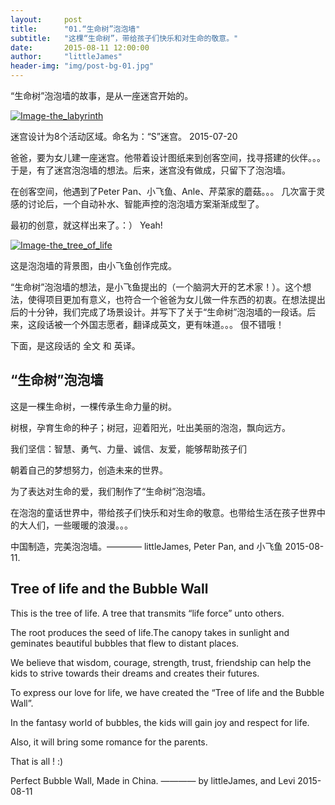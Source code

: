 ```yaml
---
layout:     post
title:      "01.“生命树”泡泡墙"
subtitle:   "这棵“生命树”，带给孩子们快乐和对生命的敬意。"
date:       2015-08-11 12:00:00
author:     "littleJames"
header-img: "img/post-bg-01.jpg"
---
```


<p>“生命树”泡泡墙的故事，是从一座迷宫开始的。</p>

<a href="#">
    <img src="{{ site.baseurl }}/img/post-01-the_labyrinth.jpg" alt="Image-the_labyrinth">
</a>

<span class="caption text-muted">迷宫设计为8个活动区域。命名为：“S”迷宫。 2015-07-20</span>


<p>爸爸，要为女儿建一座迷宫。他带着设计图纸来到创客空间，找寻搭建的伙伴。。。 于是，有了迷宫泡泡墙的想法。后来，迷宫没有做成，只留下了泡泡墙。</p>

<p>在创客空间，他遇到了Peter Pan、小飞鱼、Anle、芹菜家的蘑菇。。。 几次富于灵感的讨论后，一个自动补水、智能声控的泡泡墙方案渐渐成型了。</p>

<p>最初的创意，就这样出来了。：） Yeah!</p>

<a href="#">
    <img src="{{ site.baseurl }}/img/post-01-the_tree_of_life.jpg" alt="Image-the_tree_of_life">
</a>

<span class="caption text-muted">这是泡泡墙的背景图，由小飞鱼创作完成。</span>

<p>“生命树”泡泡墙的想法，是小飞鱼提出的（一个脑洞大开的艺术家！）。这个想法，使得项目更加有意义，也符合一个爸爸为女儿做一件东西的初衷。在想法提出后的十分钟，我们完成了场景设计。并写下了关于“生命树”泡泡墙的一段话。后来，这段话被一个外国志愿者，翻译成英文，更有味道。。。 佷不错哦！</p>

<p>下面，是这段话的 全文 和 英译。</p>

<h2 class="section-heading">“生命树”泡泡墙</h2>

<p>这是一棵生命树，一棵传承生命力量的树。</p>
<p>树根，孕育生命的种子；树冠，迎着阳光，吐出美丽的泡泡，飘向远方。</p>

<p>我们坚信：智慧、勇气、力量、诚信、友爱，能够帮助孩子们</p>
<p>朝着自己的梦想努力，创造未来的世界。</p>

<p>为了表达对生命的爱，我们制作了“生命树”泡泡墙。</p>
<p>在泡泡的童话世界中，带给孩子们快乐和对生命的敬意。也带给生活在孩子世界中的大人们，一些暖暖的浪漫。。。</p>


<span class="caption text-muted">中国制造，完美泡泡墙。———— littleJames, Peter Pan, and 小飞鱼  2015-08-11.</span>

<p></p>

<h2 class="section-heading">Tree of life and the Bubble Wall</h2>

<p>This is the tree of life. A tree that transmits “life force” unto others.</p>

<p>The root produces the seed of life.The canopy takes in sunlight and geminates beautiful bubbles that flew to distant places.</p>

<p>We believe that wisdom, courage, strength, trust, friendship can help the kids to strive towards their dreams and creates their futures.</p>

<p>To express our love for life, we have created the “Tree of life and the Bubble Wall”.</p>

<p>In the fantasy world of bubbles, the kids will gain joy and respect for life.</p>
<p>Also, it will bring some romance for the parents.</p>

<p>That is all !  :)</p>

<span class="caption text-muted">Perfect Bubble Wall, Made in China. ———— by littleJames, and Levi  2015-08-11</span>



